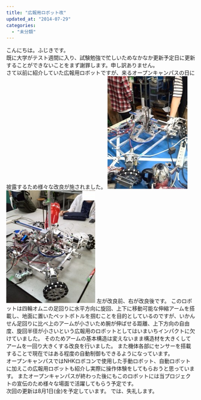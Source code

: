 ```yaml
---
title: "広報用ロボット改"
updated_at: "2014-07-29"
categories: 
  - "未分類"
---
```


こんにちは。ふじきです。  
既に大学がテスト週間に入り、試験勉強で忙しいためなかなか更新予定日に更新することができないことをまず謝罪します。申し訳ありません。  
さて以前に紹介していた広報用ロボットですが、来るオープンキャンパスの日に披露するため様々な改良が施されました。 [![広報3](images/20c481f68a9ef97d662d8ca353611bd8-e1406644544211-213x300.jpg)](http://www.fortefibre.net/blog/wp-content/uploads/2014/07/20c481f68a9ef97d662d8ca353611bd8-e1406644544211.jpg)[![広報4](images/db4288d7b676645b2fd474bef8a04604-237x300.jpg)](http://www.fortefibre.net/blog/wp-content/uploads/2014/07/db4288d7b676645b2fd474bef8a04604.jpg) 左が改良前、右が改良後です。 このロボットは四輪オムニの足回りに水平方向に旋回、上下に移動可能な伸縮アームを搭載し、地面に置いたペットボトルを掴むことを目的としているのですが、いかんせん足回りに比べ上のアームが小さいため腕が伸ばせる距離、上下方向の自由度、旋回半径が小さいという広報用のロボットとしてはいまいちインパクトに欠けていました。 そのためアームの基本構造は変えないまま構造材を大きくしてアームを一回り大きくする改良を行いました。 また機体各部にセンサーを搭載することで現在ではある程度の自動制御もできるようになっています。  
オープンキャンパスではNHKロボコンで使用した手動ロボット、自動ロボットに加えこの広報用ロボットも紹介し実際に操作体験をしてもらおうと思っています。 またオープンキャンパスが終わった後にもこのロボットには当プロジェクトの宣伝のため様々な場面で活躍してもらう予定です。  
次回の更新は8月1日(金)を予定しています。 では、失礼します。
